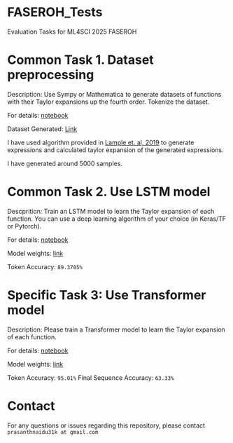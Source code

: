# FASEROH_Tests
Evaluation Tasks for ML4SCI 2025 FASEROH 

# Common Task 1. Dataset preprocessing 

Description: Use Sympy or Mathematica to generate datasets of functions with their Taylor expansions up the fourth order. Tokenize the dataset.

For details: [notebook](Data_Generation_Task_1.ipynb)

Dataset Generated: [Link](final_data_4999.csv)

I have used algorithm provided in [Lample et. al, 2019](https://arxiv.org/abs/1912.01412) to generate expressions and calculated taylor expansion of the generated expressions.

I have generated around 5000 samples.

# Common Task 2. Use LSTM model

Descprition: Train an LSTM model to learn the Taylor expansion of each function.
You can use a deep learning algorithm of your choice (in Keras/TF or Pytorch).

For details: [notebook](./LSTM.ipynb)

Model weights: [link](./model_weights/LSTM_checkpoint.pth)

Token Accuracy: `89.3705%` 

# Specific Task 3: Use Transformer model
Description: Please train a Transformer  model to learn the Taylor expansion of each function.

For details: [notebook](Transformer.ipynb)

Model weights: [link](./model_weights/Transformer_checkpoint.pth)

Token Accuracy: `95.01%`
Final Sequence Accuracy: `63.33%`

# Contact

For any questions or issues regarding this repository, please contact `prasanthnaidu31k at gmail.com`

